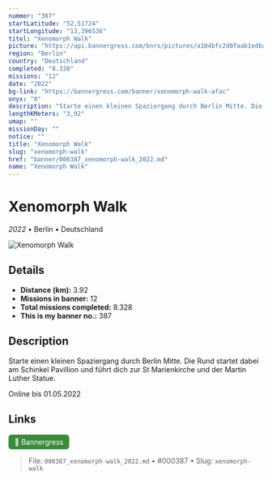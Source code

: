```yaml
---
nummer: "387"
startLatitude: "52,51724"
startLongitude: "13,396536"
titel: "Xenomorph Walk"
picture: "https://api.bannergress.com/bnrs/pictures/a104bfc2d0faab1edba420f6b82cbfa9"
region: "Berlin"
country: "Deutschland"
completed: "8.328"
missions: "12"
date: "2022"
bg-link: "https://bannergress.com/banner/xenomorph-walk-afac"
onyx: "0"
description: "Starte einen kleinen Spaziergang durch Berlin Mitte. Die Rund startet dabei am Schinkel Pavillion und führt dich zur St Marienkirche und der Martin Luther Statue.\n\nOnline bis 01.05.2022"
lengthKMeters: "3,92"
umap: ""
missionDay: ""
notice: ""
title: "Xenomorph Walk"
slug: "xenomorph-walk"
href: "banner/000387_xenomorph-walk_2022.md"
name: "Xenomorph Walk"
---
```

# Xenomorph Walk

*2022* • Berlin • Deutschland

![Xenomorph Walk](https://api.bannergress.com/bnrs/pictures/a104bfc2d0faab1edba420f6b82cbfa9)



## Details
- **Distance (km):** 3.92
- **Missions in banner:** 12
- **Total missions completed:** 8.328
- **This is my banner no.:** 387



## Description
Starte einen kleinen Spaziergang durch Berlin Mitte. Die Rund startet dabei am Schinkel Pavillion und führt dich zur St Marienkirche und der Martin Luther Statue.

Online bis 01.05.2022



## Links
<a href="https://bannergress.com/banner/xenomorph-walk-afac" target="_blank" style="display:inline-block;margin-right:8px;padding:6px 12px;background:#3c8b3c;color:#fff;text-decoration:none;border-radius:6px;">🔗 Bannergress</a>



> File: `000387_xenomorph-walk_2022.md`
> • #000387
> • Slug: `xenomorph-walk`
